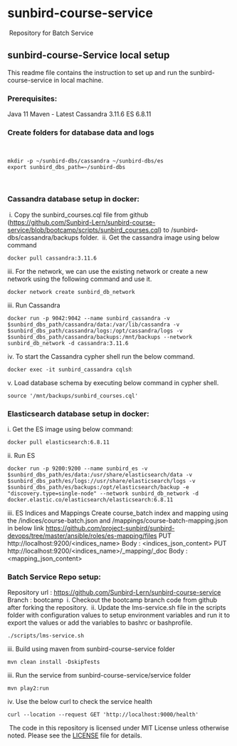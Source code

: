 # sunbird-course-service
​
Repository for Batch Service
​
## sunbird-course-Service local setup
This readme file contains the instruction to set up and run the sunbird-course-service in local machine.
​
### Prerequisites:
Java 11
Maven - Latest
Cassandra 3.11.6
ES 6.8.11
​
### Create folders for database data and logs
​
```shell
mkdir -p ~/sunbird-dbs/cassandra ~/sunbird-dbs/es
export sunbird_dbs_path=~/sunbird-dbs
```
​
### Cassandra database setup in docker:
​
i. Copy the sunbird_courses.cql file from github (https://github.com/Sunbird-Lern/sunbird-course-service/blob/bootcamp/scripts/sunbird_courses.cql) to /sunbird-dbs/cassandra/backups folder.
​
ii. Get the cassandra image using below command
```shell
docker pull cassandra:3.11.6
```
iii. For the network, we can use the existing network or create a new network using the following command and use it.
```shell
docker network create sunbird_db_network
```
iii. Run Cassandra
```shell
docker run -p 9042:9042 --name sunbird_cassandra -v $sunbird_dbs_path/cassandra/data:/var/lib/cassandra -v $sunbird_dbs_path/cassandra/logs:/opt/cassandra/logs -v $sunbird_dbs_path/cassandra/backups:/mnt/backups --network sunbird_db_network -d cassandra:3.11.6
```
iv. To start the Cassandra cypher shell run the below command.
```shell
docker exec -it sunbird_cassandra cqlsh
```
v. Load database schema by executing below command in cypher shell.
```shell
source '/mnt/backups/sunbird_courses.cql'
```
### Elasticsearch database setup in docker:
i. Get the ES image using below command:
```shell
docker pull elasticsearch:6.8.11
```
ii. Run ES
```shell
docker run -p 9200:9200 --name sunbird_es -v $sunbird_dbs_path/es/data:/usr/share/elasticsearch/data -v $sunbird_dbs_path/es/logs://usr/share/elasticsearch/logs -v $sunbird_dbs_path/es/backups:/opt/elasticsearch/backup -e "discovery.type=single-node" --network sunbird_db_network -d docker.elastic.co/elasticsearch/elasticsearch:6.8.11
```
iii. ES Indices and Mappings
Create course_batch index and mapping using the /indices/course-batch.json and /mappings/course-batch-mapping.json in below link
https://github.com/project-sunbird/sunbird-devops/tree/master/ansible/roles/es-mapping/files
PUT http://localhost:9200/<indices_name> Body : <indices_json_content>
PUT http://localhost:9200/<indices_name>/_mapping/_doc Body : <mapping_json_content>
​
### Batch Service Repo setup:
Repository url : https://github.com/Sunbird-Lern/sunbird-course-service
Branch : bootcamp
​
i. Checkout the bootcamp branch code from github after forking the repository.
​
ii. Update the lms-service.sh file in the scripts folder with configuration values to setup environment variables and run it to export the values or add the variables to bashrc or bashprofile.
```shell
./scripts/lms-service.sh
```
iii. Build using maven from sunbird-course-service folder
```shell
mvn clean install -DskipTests
```
iii. Run the service from sunbird-course-service/service folder
```shell
mvn play2:run
```
iv. Use the below curl to check the service health
```shell
curl --location --request GET 'http://localhost:9000/health'
```
​
The code in this repository is licensed under MIT License unless otherwise noted. Please see the [LICENSE](https://github.com/project-sunbird/sunbird-lms-service/blob/master/LICENSE) file for details.
